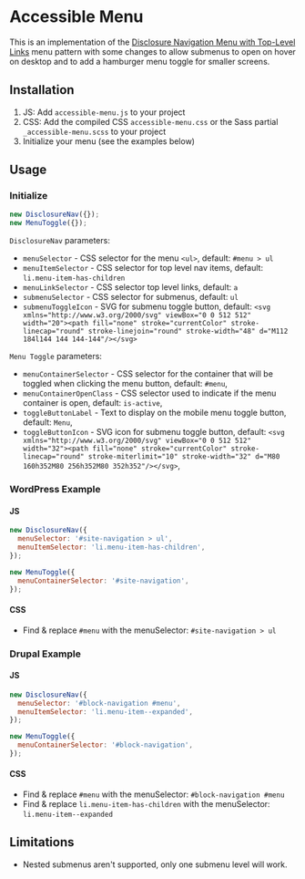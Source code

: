 # Accessible Menu

This is an implementation of the [Disclosure Navigation Menu with Top-Level Links](https://www.w3.org/WAI/ARIA/apg/patterns/disclosure/examples/disclosure-navigation-hybrid/
) menu pattern with some changes to allow submenus to open on hover on desktop and to add a hamburger menu toggle for smaller screens.

## Installation

1. JS: Add `accessible-menu.js` to your project
1. CSS: Add the compiled CSS `accessible-menu.css` or the Sass partial `_accessible-menu.scss` to your project
1. Initialize your menu (see the examples below)

## Usage

### Initialize

```js
new DisclosureNav({});
new MenuToggle({});
```

`DisclosureNav` parameters:

- `menuSelector` - CSS selector for the menu `<ul>`, default: `#menu > ul`
- `menuItemSelector` - CSS selector for top level nav items, default: `li.menu-item-has-children`
- `menuLinkSelector` - CSS selector top level links, default: `a`
- `submenuSelector` - CSS selector for submenus, default: `ul`
- `submenuToggleIcon` - SVG for submenu toggle button, default: `<svg xmlns="http://www.w3.org/2000/svg" viewBox="0 0 512 512" width="20"><path fill="none" stroke="currentColor" stroke-linecap="round" stroke-linejoin="round" stroke-width="48" d="M112 184l144 144 144-144"/></svg>`

`Menu Toggle` parameters:

- `menuContainerSelector` - CSS selector for the container that will be toggled when clicking the menu button, default: `#menu`,
- `menuContainerOpenClass` - CSS selector used to indicate if the menu container is open, default: `is-active`,
- `toggleButtonLabel` - Text to display on the mobile menu toggle button, default: `Menu`,
- `toggleButtonIcon` - SVG icon for submenu toggle button, default: `<svg xmlns="http://www.w3.org/2000/svg" viewBox="0 0 512 512" width="32"><path fill="none" stroke="currentColor" stroke-linecap="round" stroke-miterlimit="10" stroke-width="32" d="M80 160h352M80 256h352M80 352h352"/></svg>`,

### WordPress Example

#### JS
```js
new DisclosureNav({
  menuSelector: '#site-navigation > ul',
  menuItemSelector: 'li.menu-item-has-children',
});

new MenuToggle({
  menuContainerSelector: '#site-navigation',
});
```

#### CSS
  - Find & replace `#menu` with the menuSelector: `#site-navigation > ul`

### Drupal Example
#### JS
```js
new DisclosureNav({
  menuSelector: '#block-navigation #menu',
  menuItemSelector: 'li.menu-item--expanded',
});

new MenuToggle({
  menuContainerSelector: '#block-navigation',
});
```
#### CSS
  - Find & replace `#menu` with the menuSelector: `#block-navigation #menu`
  - Find & replace `li.menu-item-has-children` with the menuSelector: `li.menu-item--expanded`

## Limitations

- Nested submenus aren't supported, only one submenu level will work.
